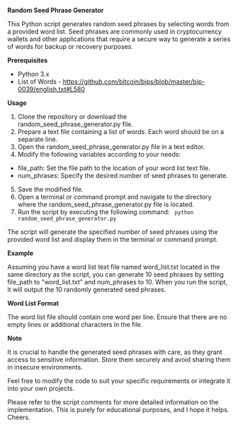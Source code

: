**Random Seed Phrase Generator**

This Python script generates random seed phrases by selecting words from a provided word list. Seed phrases are commonly used in cryptocurrency wallets and other applications that require a secure way to generate a series of words for backup or recovery purposes.

**Prerequisites**

- Python 3.x
- List of Words - https://github.com/bitcoin/bips/blob/master/bip-0039/english.txt#L580

**Usage**
1. Clone the repository or download the random_seed_phrase_generator.py file.
2. Prepare a text file containing a list of words. Each word should be on a separate line.
3. Open the random_seed_phrase_generator.py file in a text editor.
4. Modify the following variables according to your needs:
- file_path: Set the file path to the location of your word list text file.
- num_phrases: Specify the desired number of seed phrases to generate.
5. Save the modified file.
6. Open a terminal or command prompt and navigate to the directory where the random_seed_phrase_generator.py file is located.
7. Run the script by executing the following command:
``` python random_seed_phrase_generator.py```


The script will generate the specified number of seed phrases using the provided word list and display them in the terminal or command prompt.

**Example**

Assuming you have a word list text file named word_list.txt located in the same directory as the script, you can generate 10 seed phrases by setting file_path to "word_list.txt" and num_phrases to 10. When you run the script, it will output the 10 randomly generated seed phrases.

**Word List Format**

The word list file should contain one word per line. Ensure that there are no empty lines or additional characters in the file.

**Note**

It is crucial to handle the generated seed phrases with care, as they grant access to sensitive information. Store them securely and avoid sharing them in insecure environments.

Feel free to modify the code to suit your specific requirements or integrate it into your own projects.

Please refer to the script comments for more detailed information on the implementation.
This is purely for educational purposes, and I hope it helps. Cheers. 
